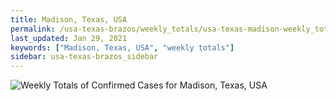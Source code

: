 ```yaml
---
title: Madison, Texas, USA
permalink: /usa-texas-brazos/weekly_totals/usa-texas-madison-weekly_totals.html
last_updated: Jan 29, 2021
keywords: ["Madison, Texas, USA", "weekly totals"]
sidebar: usa-texas-brazos_sidebar
---
```


![Weekly Totals of Confirmed Cases for Madison, Texas, USA](/covid_tracker/images/graphs/usa-texas-madison-weekly_totals_graph.png)
